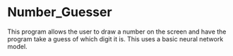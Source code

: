 # Number_Guesser
This program allows the user to draw a number on the screen and have the program take a guess of which digit it is. This uses a basic neural network model.
